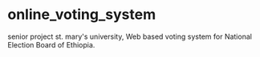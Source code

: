 # online_voting_system
senior project st. mary's university,
Web based voting system 
for 
National Election Board of Ethiopia. 
